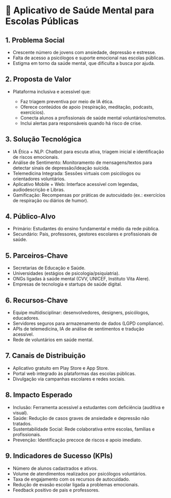 
# 🧠 Aplicativo de Saúde Mental para Escolas Públicas

## 1. Problema Social

* Crescente número de jovens com ansiedade, depressão e estresse.
* Falta de acesso a psicólogos e suporte emocional nas escolas públicas.
* Estigma em torno da saúde mental, que dificulta a busca por ajuda.

## 2. Proposta de Valor

* Plataforma inclusiva e acessível que:

  * Faz triagem preventiva por meio de IA ética.
  * Oferece conteúdos de apoio (respiração, meditação, podcasts, exercícios). 	
  * Conecta alunos a profissionais de saúde mental voluntários/remotos.
  * Inclui alertas para responsáveis quando há risco de crise.

## 3. Solução Tecnológica

* IA Ética + NLP: Chatbot para escuta ativa, triagem inicial e identificação de riscos emocionais.
* Análise de Sentimento: Monitoramento de mensagens/textos para detectar sinais de depressão/ideação suicida.
* Telemedicina Integrada: Sessões virtuais com psicólogos ou orientadores voluntários.
* Aplicativo Mobile + Web: Interface acessível com legendas, audiodescrição e Libras.
* Gamificação: Recompensas por práticas de autocuidado (ex.: exercícios de respiração ou diários de humor).

## 4. Público-Alvo

* Primário: Estudantes do ensino fundamental e médio da rede pública.
* Secundário: Pais, professores, gestores escolares e profissionais de saúde.

## 5. Parceiros-Chave

* Secretarias de Educação e Saúde.
* Universidades (estágios de psicologia/psiquiatria).
* ONGs ligadas à saúde mental (CVV, UNICEF, Instituto Vita Alere).
* Empresas de tecnologia e startups de saúde digital.

## 6. Recursos-Chave

* Equipe multidisciplinar: desenvolvedores, designers, psicólogos, educadores.
* Servidores seguros para armazenamento de dados (LGPD compliance).
* APIs de telemedicina, IA de análise de sentimentos e tradução acessível.
* Rede de voluntários em saúde mental.

## 7. Canais de Distribuição

* Aplicativo gratuito em Play Store e App Store.
* Portal web integrado às plataformas das escolas públicas.
* Divulgação via campanhas escolares e redes sociais.

## 8. Impacto Esperado

* Inclusão: Ferramenta acessível a estudantes com deficiência (auditiva e visual).
* Saúde: Redução de casos graves de ansiedade e depressão não tratados.
* Sustentabilidade Social: Rede colaborativa entre escolas, famílias e profissionais.
* Prevenção: Identificação precoce de riscos e apoio imediato.

## 9. Indicadores de Sucesso (KPIs)

* Número de alunos cadastrados e ativos.
* Volume de atendimentos realizados por psicólogos voluntários.
* Taxa de engajamento com os recursos de autocuidado.
* Redução de evasão escolar ligada a problemas emocionais.
* Feedback positivo de pais e professores.
